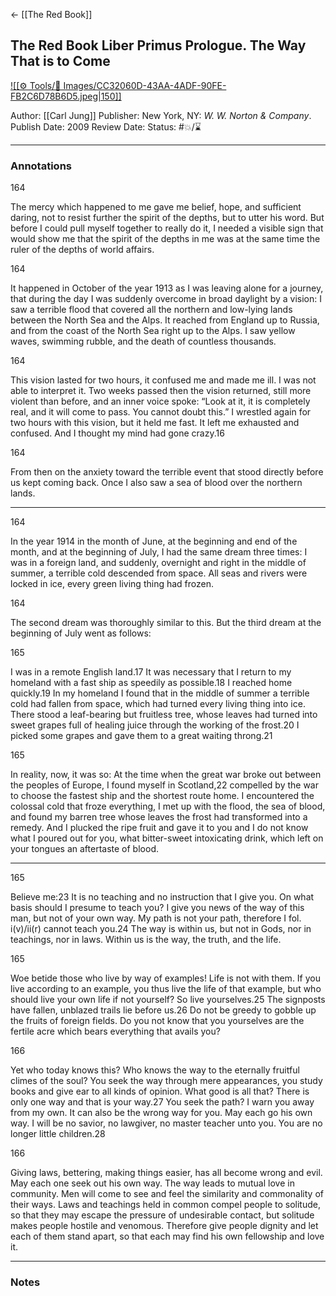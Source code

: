 <- [[The Red Book]]

## The Red Book Liber Primus Prologue. The Way That is to Come

[ ![[⚙️ Tools/📸 Images/CC32060D-43AA-4ADF-90FE-FB2C6D78B6D5.jpeg|150]] ](https://www.amazon.com/gp/aw/d/B00FEIHM2M/ref=tmm_kin_swatch_0?ie=UTF8&qid=1682873948&sr=8-1)

Author: [[Carl Jung]]
Publisher: New York, NY: _W. W. Norton & Company_.
Publish Date: 2009
Review Date:
Status: #💥/⌛️ 

___

### Annotations

164

The mercy which happened to me gave me belief, hope, and sufficient daring, not to resist further the spirit of the depths, but to utter his word. But before I could pull myself together to really do it, I needed a visible sign that would show me that the spirit of the depths in me was at the same time the ruler of the depths of world affairs.

164

It happened in October of the year 1913 as I was leaving alone for a journey, that during the day I was suddenly overcome in broad daylight by a vision: I saw a terrible flood that covered all the northern and low-lying lands between the North Sea and the Alps. It reached from England up to Russia, and from the coast of the North Sea right up to the Alps. I saw yellow waves, swimming rubble, and the death of countless thousands.

164

This vision lasted for two hours, it confused me and made me ill. I was not able to interpret it. Two weeks passed then the vision returned, still more violent than before, and an inner voice spoke: “Look at it, it is completely real, and it will come to pass. You cannot doubt this.” I wrestled again for two hours with this vision, but it held me fast. It left me exhausted and confused. And I thought my mind had gone crazy.16

164

From then on the anxiety toward the terrible event that stood directly before us kept coming back. Once I also saw a sea of blood over the northern lands.

---

164

In the year 1914 in the month of June, at the beginning and end of the month, and at the beginning of July, I had the same dream three times: I was in a foreign land, and suddenly, overnight and right in the middle of summer, a terrible cold descended from space. All seas and rivers were locked in ice, every green living thing had frozen.

164

The second dream was thoroughly similar to this. But the third dream at the beginning of July went as follows:

165

I was in a remote English land.17 It was necessary that I return to my homeland with a fast ship as speedily as possible.18 I reached home quickly.19 In my homeland I found that in the middle of summer a terrible cold had fallen from space, which had turned every living thing into ice. There stood a leaf-bearing but fruitless tree, whose leaves had turned into sweet grapes full of healing juice through the working of the frost.20 I picked some grapes and gave them to a great waiting throng.21

165

In reality, now, it was so: At the time when the great war broke out between the peoples of Europe, I found myself in Scotland,22 compelled by the war to choose the fastest ship and the shortest route home. I encountered the colossal cold that froze everything, I met up with the flood, the sea of blood, and found my barren tree whose leaves the frost had transformed into a remedy. And I plucked the ripe fruit and gave it to you and I do not know what I poured out for you, what bitter-sweet intoxicating drink, which left on your tongues an aftertaste of blood.

---

165

Believe me:23 It is no teaching and no instruction that I give you. On what basis should I presume to teach you? I give you news of the way of this man, but not of your own way. My path is not your path, therefore I fol. i(v)/ii(r) cannot teach you.24 The way is within us, but not in Gods, nor in teachings, nor in laws. Within us is the way, the truth, and the life.

165

Woe betide those who live by way of examples! Life is not with them. If you live according to an example, you thus live the life of that example, but who should live your own life if not yourself? So live yourselves.25 The signposts have fallen, unblazed trails lie before us.26 Do not be greedy to gobble up the fruits of foreign fields. Do you not know that you yourselves are the fertile acre which bears everything that avails you?

166

Yet who today knows this? Who knows the way to the eternally fruitful climes of the soul? You seek the way through mere appearances, you study books and give ear to all kinds of opinion. What good is all that? There is only one way and that is your way.27 You seek the path? I warn you away from my own. It can also be the wrong way for you. May each go his own way. I will be no savior, no lawgiver, no master teacher unto you. You are no longer little children.28

166

Giving laws, bettering, making things easier, has all become wrong and evil. May each one seek out his own way. The way leads to mutual love in community. Men will come to see and feel the similarity and commonality of their ways. Laws and teachings held in common compel people to solitude, so that they may escape the pressure of undesirable contact, but solitude makes people hostile and venomous. Therefore give people dignity and let each of them stand apart, so that each may find his own fellowship and love it.

___

### Notes

